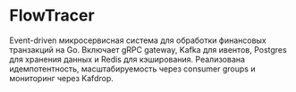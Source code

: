 # FlowTracer
Event-driven микросервисная система для обработки финансовых транзакций на Go. Включает gRPC gateway, Kafka для ивентов, Postgres для хранения данных и Redis для кэширования. Реализована идемпотентность, масштабируемость через consumer groups и мониторинг через Kafdrop.
